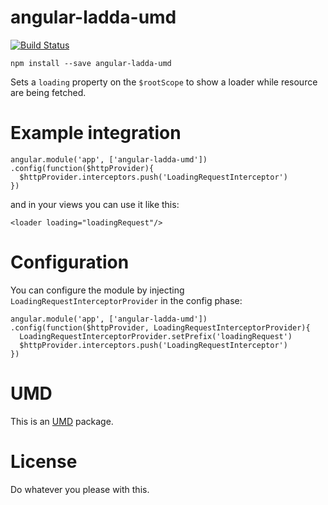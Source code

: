 angular-ladda-umd
=======================

[![Build Status](https://travis-ci.org/christian-fei/angular-ladda-umd.svg)](https://travis-ci.org/christian-fei/angular-ladda-umd)

```
npm install --save angular-ladda-umd
```

Sets a `loading` property on the `$rootScope` to show a loader
while resource are being fetched.

# Example integration

```
angular.module('app', ['angular-ladda-umd'])
.config(function($httpProvider){
  $httpProvider.interceptors.push('LoadingRequestInterceptor')
})
```

and in your views you can use it like this:

```
<loader loading="loadingRequest"/>
```

# Configuration

You can configure the module by injecting `LoadingRequestInterceptorProvider`
in the config phase:

```
angular.module('app', ['angular-ladda-umd'])
.config(function($httpProvider, LoadingRequestInterceptorProvider){
  LoadingRequestInterceptorProvider.setPrefix('loadingRequest')
  $httpProvider.interceptors.push('LoadingRequestInterceptor')
})
```

# UMD

This is an [UMD](https://github.com/umdjs/umd) package.

# License

Do whatever you please with this.
